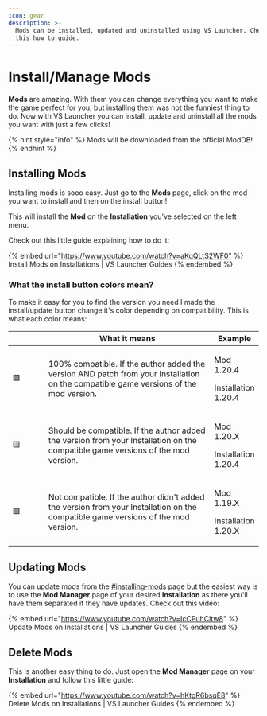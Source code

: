 ```yaml
---
icon: gear
description: >-
  Mods can be installed, updated and uninstalled using VS Launcher. Check out
  this how to guide.
---
```


# Install/Manage Mods

**Mods** are amazing. With them you can change everything you want to make the game perfect for you, but installing them was not the funniest thing to do. Now with VS Launcher you can install, update and uninstall all the mods you want with just a few clicks!

{% hint style="info" %}
Mods will be downloaded from the official ModDB!
{% endhint %}

## Installing Mods

Installing mods is sooo easy. Just go to the **Mods** page, click on the mod you want to install and then on the install button!

This will install the **Mod** on the **Installation** you've selected on the left menu.

Check out this little guide explaining how to do it:

{% embed url="https://www.youtube.com/watch?v=aKqQLtS2WF0" %}
Install Mods on Installations | VS Launcher Guides
{% endembed %}

### What the install button colors mean?

To make it easy for you to find the version you need I made the install/update button change it's color depending on compatibility. This is what each color means:

<table><thead><tr><th width="85"></th><th width="478">What it means</th><th>Example</th></tr></thead><tbody><tr><td><span data-gb-custom-inline data-tag="emoji" data-code="1f7e9">🟩</span></td><td>100% compatible. If the author added the version AND patch from your Installation on the compatible game versions of the mod version.</td><td><p>Mod 1.20.4</p><p>Installation 1.20.4</p></td></tr><tr><td><span data-gb-custom-inline data-tag="emoji" data-code="1f7e8">🟨</span></td><td>Should be compatible. If the author added the version from your Installation on the compatible game versions of the mod version.</td><td><p>Mod 1.20.X</p><p>Installation 1.20.4</p></td></tr><tr><td><span data-gb-custom-inline data-tag="emoji" data-code="1f7e5">🟥</span></td><td>Not compatible. If the author didn't added the version from your Installation on the compatible game versions of the mod version.</td><td><p>Mod 1.19.X</p><p>Installation 1.20.X</p></td></tr></tbody></table>

## Updating Mods

You can update mods from the [#installing-mods](install-manage-mods.md#installing-mods "mention") page but the easiest way is to use the **Mod Manager** page of your desired **Installation** as there you'll have them separated if they have updates. Check out this video:

{% embed url="https://www.youtube.com/watch?v=IcCPuhCltw8" %}
Update Mods on Installations | VS Launcher Guides
{% endembed %}

## Delete Mods

This is another easy thing to do. Just open the **Mod Manager** page on your **Installation** and follow this little guide:

{% embed url="https://www.youtube.com/watch?v=hKtgR6bsqE8" %}
Delete Mods on Installations | VS Launcher Guides
{% endembed %}
